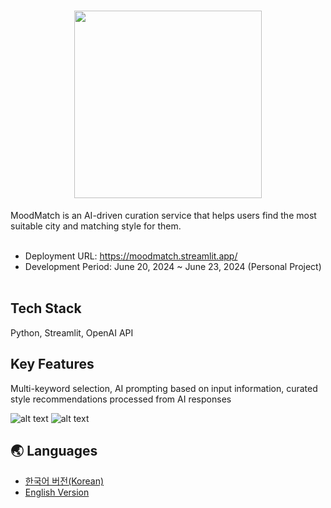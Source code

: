 <h1 align="center">
 <img src="logo.svg" width="300">
</h1>
MoodMatch is an AI-driven curation service that helps users find the most suitable city and matching style for them.
<br>
<br>

- Deployment URL: https://moodmatch.streamlit.app/
- Development Period: June 20, 2024 ~ June 23, 2024 (Personal Project)
  <br>
  <br>

## Tech Stack

Python, Streamlit, OpenAI API

## Key Features

Multi-keyword selection, AI prompting based on input information, curated style recommendations processed from AI responses

![alt text](assets/example-1.png)
![alt text](assets/example-2.png)

## 🌏 Languages

- [한국어 버전(Korean)](./README.ko.md)
- [English Version](./README.md)
